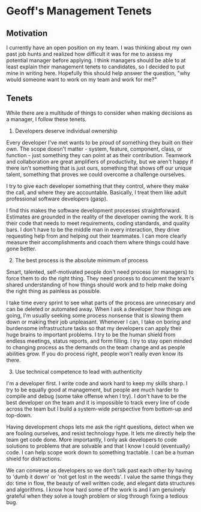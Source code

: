# Geoff's Management Tenets

## Motivation
I currently have an open position on my team.  I was thinking about my own past job hunts and realized how difficult it was for me to assess my potential manager before applying.  I think managers should be able to at least explain their management tenets to candidates, so I decided to put mine in writing here.  Hopefully this should help answer the question, "why would someone want to work on my team and work for me?"

## Tenets
While there are a multitude of things to consider when making decisions as a manager, I follow these tenets.

1. Developers deserve individual ownership

Every developer I've met wants to be  proud of something they built on their own. The scope doesn't matter - system, feature, component, class, or function - just something they can point at as their contribution. Teamwork and collaboration are great amplifiers of productivity, but we aren't happy if there isn't something that is just ours, something that shows off our unique talent, something that proves we could overcome a challenge ourselves.  

I try to give each developer something that they control, where they make the call, and where they are accountable.  Basically, I treat them like adult professional software developers (gasp).

I find this makes the software development processes straightforward.  Estimates are grounded in the reality of the developer owning the work.  It is their code that needs to meet requirements, coding standards, and quality bars. I don't have to be the middle man in every interaction, they drive requesting help from and helping out their teammates.  I can more clearly measure their accomplishments and coach them where things could have gone better.

2. The best process is the absolute minimum of process

Smart, talented, self-motivated people don't need process (or managers) to force them to do the right thing.  They need process to document the team's shared understanding of how things should work and to help make doing the right thing as painless as possible.  

I take time every sprint to see what parts of the process are unnecesary and can be deleted or automated away. When I ask a developer how things are going, I'm usually seeking some process nonsense that is slowing them down or making their job unpleasant.  Whenever I can, I take on boring and burdensome infrastructure tasks so that my developers can apply their huge brains to important problems. I try to be the human shield from endless meetings, status reports, and form filling. I try to stay open minded to changing process as the demands on the team change and as people abilities grow.  If you do process right, people won't really even know its there.

3. Use technical competence to lead with authenticity

I'm a developer first. I write code and work hard to keep my skills sharp.  I try to be equally good at management, but people are much harder to compile and debug (some take offense when I try).  I don't have to be the best developer on the team and it is impossible to track every line of code across the team but I build a system-wide perspective from bottom-up and top-down.

Having development chops lets me ask the right questions, detect when we are fooling ourselves, and resist technology hype.  It lets me directly help the team get code done.  More importantly, I only ask developers to code solutions to problems that are solvable and that I know I could (eventually) code.  I can help scope work down to something tractable. I can be a human shield for distractions.  

We can converse as developers so we don't talk past each other by having to 'dumb it down' or 'not get lost in the weeds'. I value the same things they do: time in flow, the beauty of well written code, and elegant data structures and algorithms. I know how hard some of the work is and I am genuinely grateful when they solve a tough problem or slog through fixing a tedious bug.



